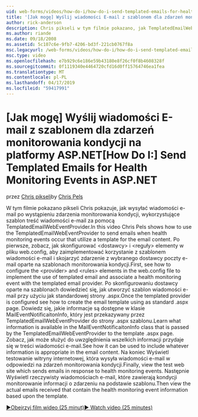 ```yaml
---
uid: web-forms/videos/how-do-i/how-do-i-send-templated-emails-for-health-monitoring-events-in-aspnet
title: '[Jak mogę] Wyślij wiadomości E-mail z szablonem dla zdarzeń monitorowania kondycji na ASP.NET | Dokumentacja firmy Microsoft'
author: rick-anderson
description: Chris pikseli w tym filmie pokazano, jak TemplatedEmailWebEventProvider wysyłania wiadomości e-mail po wystąpieniu zdarzenia monitorowania kondycji, który korzystanie z szablonu dla typu t...
ms.author: riande
ms.date: 09/18/2008
ms.assetid: 5c107c6e-9fb7-4206-bd3f-221cb0767f8a
msc.legacyurl: /web-forms/videos/how-do-i/how-do-i-send-templated-emails-for-health-monitoring-events-in-aspnet
msc.type: video
ms.openlocfilehash: e7b929c6e186e59b43180e8f26cf0f8b4608328f
ms.sourcegitcommit: 0f1119340e4464720cfd16d0ff15764746ea1fea
ms.translationtype: MT
ms.contentlocale: pl-PL
ms.lasthandoff: 04/17/2019
ms.locfileid: "59417991"
---
```

# <a name="how-do-i-send-templated-emails-for-health-monitoring-events-in-aspnet"></a><span data-ttu-id="a0a89-103">[Jak mogę] Wyślij wiadomości E-mail z szablonem dla zdarzeń monitorowania kondycji na platformy ASP.NET</span><span class="sxs-lookup"><span data-stu-id="a0a89-103">[How Do I:] Send Templated Emails for Health Monitoring Events in ASP.NET</span></span>

<span data-ttu-id="a0a89-104">przez [Chris pikseli](https://twitter.com/chrispels)</span><span class="sxs-lookup"><span data-stu-id="a0a89-104">by [Chris Pels](https://twitter.com/chrispels)</span></span>

<span data-ttu-id="a0a89-105">W tym filmie pokazano pikseli Chris pokazuje, jak wysyłać wiadomości e-mail po wystąpieniu zdarzenia monitorowania kondycji, wykorzystujące szablon treść wiadomości e-mail za pomocą TemplatedEmailWebEventProvider.</span><span class="sxs-lookup"><span data-stu-id="a0a89-105">In this video Chris Pels shows how to use the TemplatedEmailWebEventProvider to send emails when health monitoring events occur that utilize a template for the email content.</span></span> <span data-ttu-id="a0a89-106">Po pierwsze, zobacz, jak skonfigurować &lt;dostawcy&gt; i &lt;reguły&gt; elementy w pliku web.config, aby zaimplementować korzystanie z szablonem wiadomości e-mail i skojarzyć zdarzenie z wybranego dostawcy poczty e-mail oparte na szablonach monitorowania kondycji.</span><span class="sxs-lookup"><span data-stu-id="a0a89-106">First, see how to configure the &lt;provider&gt; and &lt;rules&gt; elements in the web.config file to implement the use of templated email and associate a health monitoring event with the templated email provider.</span></span> <span data-ttu-id="a0a89-107">Po skonfigurowaniu dostawcy oparte na szablonach dowiedzieć się, jak utworzyć szablon wiadomości e-mail przy użyciu jak standardowej strony .aspx.</span><span class="sxs-lookup"><span data-stu-id="a0a89-107">Once the templated provider is configured see how to create the email template using as standard .aspx page.</span></span> <span data-ttu-id="a0a89-108">Dowiedz się, jakie informacje są dostępne w klasie MailEventNotificaitonInfo, który jest przekazywany przez TemplatedEmailWebEventProvider do strony .aspx szablonu.</span><span class="sxs-lookup"><span data-stu-id="a0a89-108">Learn what information is available in the MailEventNotificaitonInfo class that is passed by the TemplatedEmailWebEventProvider to the template .aspx page.</span></span> <span data-ttu-id="a0a89-109">Zobacz, jak może służyć do uwzględnienia wszelkich informacji przydaje się w treści wiadomości e-mail.</span><span class="sxs-lookup"><span data-stu-id="a0a89-109">See how it can be used to include whatever information is appropriate in the email content.</span></span> <span data-ttu-id="a0a89-110">Na koniec Wyświetl testowanie witryny internetowej, która wysyła wiadomości e-mail w odpowiedzi na zdarzeń monitorowania kondycji.</span><span class="sxs-lookup"><span data-stu-id="a0a89-110">Finally, view the test web site which sends emails in response to health monitoring events.</span></span> <span data-ttu-id="a0a89-111">Następnie Wyświetl rzeczywisty wiadomościach e-mail, które zawierają kondycji monitorowanie informacji o zdarzeniu na podstawie szablonu.</span><span class="sxs-lookup"><span data-stu-id="a0a89-111">Then view the actual emails received that contain the health monitoring event information based upon the template.</span></span>

[<span data-ttu-id="a0a89-112">&#9654;Obejrzyj film wideo (25 minut)</span><span class="sxs-lookup"><span data-stu-id="a0a89-112">&#9654; Watch video (25 minutes)</span></span>](https://channel9.msdn.com/Blogs/ASP-NET-Site-Videos/how-do-i-send-templated-emails-for-health-monitoring-events-in-aspnet)
